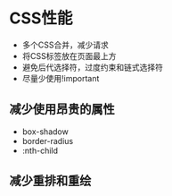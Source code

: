 # CSS性能

- 多个CSS合并，减少请求
- 将CSS标签放在页面最上方
- 避免后代选择符，过度约束和链式选择符
- 尽量少使用!important



## 减少使用昂贵的属性

- box-shadow
- border-radius
- :nth-child

## 减少重排和重绘